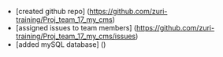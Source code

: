 - [created github repo] (https://github.com/zuri-training/Proj_team_17_my_cms)
- [assigned issues to team members] (https://github.com/zuri-training/Proj_team_17_my_cms/issues)
- [added mySQL database] ()